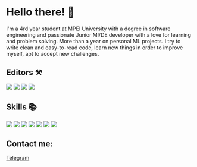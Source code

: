# Hello there! 👋

I'm a 4rd year student at MPEI University with a degree in software engineering and passionate Junior Ml/DE developer with a love for learning and problem solving. More than a year on personal ML projects. I try to write clean and easy-to-read code, learn new things in order to improve myself, apt to accept new challenges.

## Editors ⚒️

![](https://img.shields.io/badge/Visual_Studio_Code-0078D4?style=for-the-badge&logo=visual%20studio%20code&logoColor=white)
![](https://img.shields.io/badge/Pycharm-14354C?style=for-the-badge&logo=Pycharm&logoColor=white)
![](https://img.shields.io/badge/Jupyter-14354C?style=for-the-badge&logo=Jupyter&logoColor=white)
![](https://img.shields.io/badge/Xcode-007ACC?style=for-the-badge&logo=Xcode&logoColor=white)

## Skills 📚


![](https://img.shields.io/badge/Python-14354C?style=for-the-badge&logo=python&logoColor=white)
![](https://img.shields.io/badge/Hadoop-14354C?style=for-the-badge&logo=Hadoop&logoColor=white)
![](https://img.shields.io/badge/Spark-14354C?style=for-the-badge&logo=Spark&logoColor=white)
![](https://img.shields.io/badge/Pandas-14354C?style=for-the-badge&logo=Pandas&logoColor=white)
![](https://img.shields.io/badge/NumPy-14354C?style=for-the-badge&logo=NumPy&logoColor=white)
![](https://img.shields.io/badge/PostgreSQL-316192?style=for-the-badge&logo=postgresql&logoColor=white)
![](https://img.shields.io/badge/Swift-FA7343?style=for-the-badge&logo=swift&logoColor=white)

## Contact me:

[Telegram](https://t.me/alexx_bobr)
